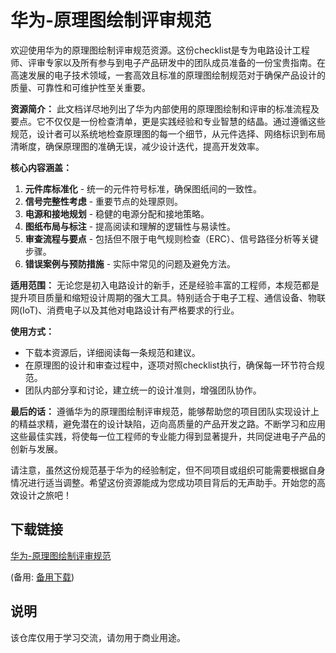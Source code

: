 # 华为-原理图绘制评审规范

欢迎使用华为的原理图绘制评审规范资源。这份checklist是专为电路设计工程师、评审专家以及所有参与到电子产品研发中的团队成员准备的一份宝贵指南。在高速发展的电子技术领域，一套高效且标准的原理图绘制规范对于确保产品设计的质量、可靠性和可维护性至关重要。

**资源简介：**
此文档详尽地列出了华为内部使用的原理图绘制和评审的标准流程及要点。它不仅仅是一份检查清单，更是实践经验和专业智慧的结晶。通过遵循这些规范，设计者可以系统地检查原理图的每一个细节，从元件选择、网络标识到布局清晰度，确保原理图的准确无误，减少设计迭代，提高开发效率。

**核心内容涵盖：**
1. **元件库标准化** - 统一的元件符号标准，确保图纸间的一致性。
2. **信号完整性考虑** - 重要节点的处理原则。
3. **电源和接地规划** - 稳健的电源分配和接地策略。
4. **图纸布局与标注** - 提高阅读和理解的逻辑性与易读性。
5. **审查流程与要点** - 包括但不限于电气规则检查（ERC）、信号路径分析等关键步骤。
6. **错误案例与预防措施** - 实际中常见的问题及避免方法。

**适用范围：**
无论您是初入电路设计的新手，还是经验丰富的工程师，本规范都是提升项目质量和缩短设计周期的强大工具。特别适合于电子工程、通信设备、物联网(IoT)、消费电子以及其他对电路设计有严格要求的行业。

**使用方式：**
- 下载本资源后，详细阅读每一条规范和建议。
- 在原理图的设计和审查过程中，逐项对照checklist执行，确保每一环节符合规范。
- 团队内部分享和讨论，建立统一的设计准则，增强团队协作。

**最后的话：**
遵循华为的原理图绘制评审规范，能够帮助您的项目团队实现设计上的精益求精，避免潜在的设计缺陷，迈向高质量的产品开发之路。不断学习和应用这些最佳实践，将使每一位工程师的专业能力得到显著提升，共同促进电子产品的创新与发展。

请注意，虽然这份规范基于华为的经验制定，但不同项目或组织可能需要根据自身情况进行适当调整。希望这份资源能成为您成功项目背后的无声助手。开始您的高效设计之旅吧！

## 下载链接
[华为-原理图绘制评审规范](https://pan.quark.cn/s/90ad8ab41555) 

(备用: [备用下载](https://pan.baidu.com/s/1HkO2NPXmd_KQ4PXlFAnqWQ?pwd=1234))

## 说明

该仓库仅用于学习交流，请勿用于商业用途。
